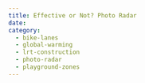 ```yaml
---
title: Effective or Not? Photo Radar
date:
category:
  - bike-lanes
  - global-warming
  - lrt-construction
  - photo-radar
  - playground-zones
---
```


